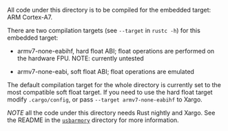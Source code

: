 All code under this directory is to be compiled for the embedded target: ARM
Cortex-A7.

There are two compilation targets (see `--target` in `rustc -h`) for this
embedded target:

- armv7-none-eabihf, hard float ABI; float operations are performed on the
  hardware FPU. NOTE: currently untested

- armv7-none-eabi, soft float ABI; float operations are emulated

The default compilation target for the whole directory is currently set to the
most compatible soft float target. If you need to use the hard float target
modify `.cargo/config`, or pass `--target armv7-none-eabihf` to Xargo.

*NOTE* all the code under this directory needs Rust nightly and Xargo. See the
README in the [`usbarmory`](usbarmory) directory for more information.
